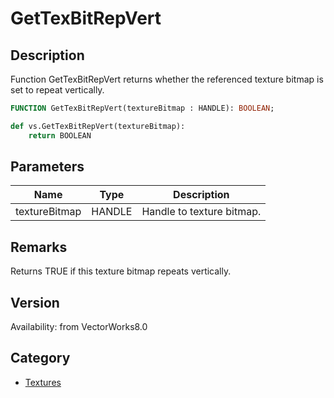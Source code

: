 # GetTexBitRepVert

## Description
Function GetTexBitRepVert returns whether the referenced texture bitmap is set to repeat vertically.

```pascal
FUNCTION GetTexBitRepVert(textureBitmap : HANDLE): BOOLEAN;
```

```python
def vs.GetTexBitRepVert(textureBitmap):
    return BOOLEAN
```

## Parameters
|Name|Type|Description|
|---|---|---|
|textureBitmap|HANDLE|Handle to texture bitmap.|

## Remarks
Returns TRUE if this texture bitmap repeats vertically.

## Version
Availability: from VectorWorks8.0

## Category
* [Textures](../Categories/Textures.md)
